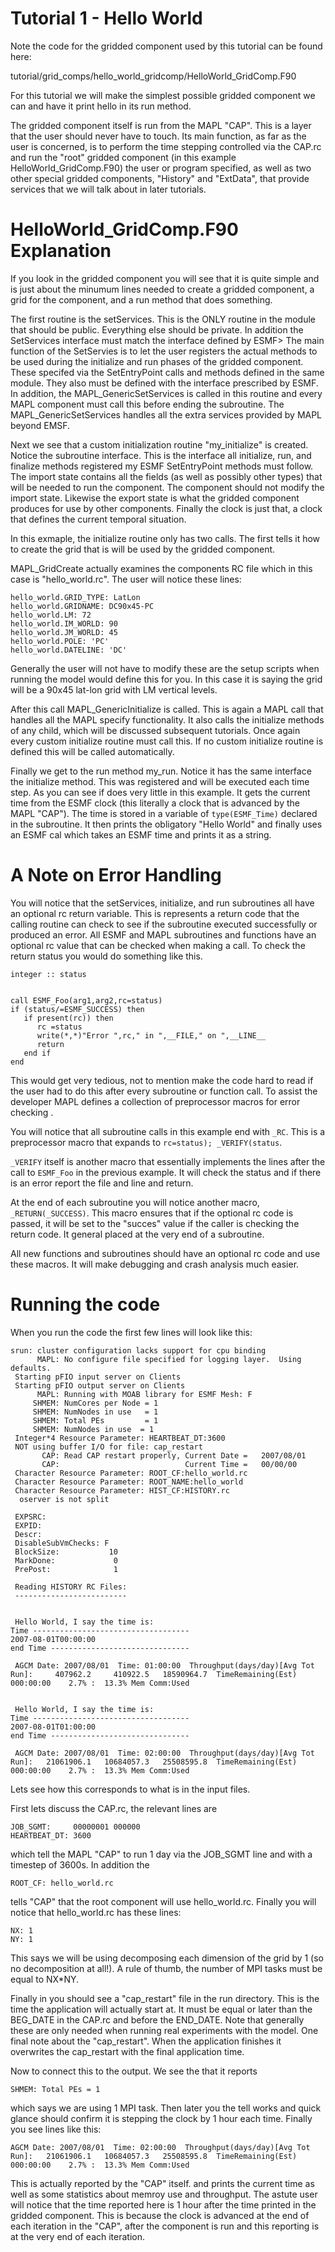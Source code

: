 # Tutorial 1 - Hello World
Note the code for the gridded component used by this tutorial can be found here:

tutorial/grid_comps/hello_world_gridcomp/HelloWorld_GridComp.F90

For this tutorial we will make the simplest possible gridded component we can and have it print hello in its run method.

The gridded component itself is run from the MAPL "CAP". This is a layer that the user should never have to touch. Its main function, as far as the user is concerned, is to perform the time stepping controlled via the CAP.rc and run the "root" gridded component (in this example HelloWorld_GridComp.F90) the user or program specified, as well as two other special gridded components, "History" and "ExtData", that provide services that we will talk about in later tutorials.

# HelloWorld_GridComp.F90 Explanation

If you look in the gridded component you will see that it is quite simple and is just about the minumum lines needed to create a gridded component, a grid for the component, and a run method that does something.

The first routine is the setServices. This is the ONLY routine in the module that should be public. Everything else should be private. In addition the SetServices interface must match the interface defined by ESMF>  The main function of the SetServies is to let the user registers the actual methods to be used during the initialize and run phases of the gridded component. These specifed via the SetEntryPoint calls and methods defined in the same module. They also must be defined with the interface prescribed by ESMF. In addition, the MAPL_GenericSetServices is called in this routine and every MAPL component must call this before ending the subroutine. The MAPL_GenericSetServices handles all the extra services provided by MAPL beyond EMSF.

Next we see that a custom initialization routine "my_initialize" is created. Notice the subroutine interface. This is the interface all initialize, run, and finalize methods registered my ESMF SetEntryPoint methods must follow. The import state contains all the fields (as well as possibly other types) that will be needed to run the component. The component should not modify the import state. Likewise the export state is what the gridded component produces for use by other components. Finally the clock is just that, a clock that defines the current temporal situation.

In this exmaple, the initialize routine only has two calls. The first tells it how to create the grid that is will be used by the gridded component.

MAPL_GridCreate actually examines the components RC file which in this case is "hello_world.rc". The user will notice these lines:
```
hello_world.GRID_TYPE: LatLon
hello_world.GRIDNAME: DC90x45-PC
hello_world.LM: 72
hello_world.IM_WORLD: 90
hello_world.JM_WORLD: 45
hello_world.POLE: 'PC'
hello_world.DATELINE: 'DC'
```
Generally the user will not have to modify these are the setup scripts when running the model would define this for you. In this case it is saying the grid will be a 90x45 lat-lon grid with LM vertical levels.

After this call MAPL_GenericInitialize is called. This is again a MAPL call that handles all the MAPL specify functionality. It also calls the initialize methods of any child, which will be discussed subsequent tutorials. Once again every custom initialize routine must call this. If no custom initialize routine is defined this will be called automatically.

Finally we get to the run method my_run. Notice it has the same interface the initialize method. This was registered and will be executed each time step. As you can see if does very little in this example. It gets the current time from the ESMF clock (this literally a clock that is advanced by the MAPL "CAP"). The time is stored in a variable of `type(ESMF_Time)` declared in the subroutine.  It then prints the obligatory "Hello World" and finally uses an ESMF cal which takes an ESMF time and prints it as a string.

# A Note on Error Handling
You will notice that the setServices, initialize, and run subroutines all have an optional rc return variable. This is represents a return code that the calling routine can check to see if the subroutine executed successfully or produced an error.  All ESMF and MAPL subroutines and functions have an optional rc value that can be checked when making a call. To check the return status you would do something like this. 
```
integer :: status


call ESMF_Foo(arg1,arg2,rc=status)
if (status/=ESMF_SUCCESS) then
   if present(rc)) then
      rc =status
      write(*,*)"Error ",rc," in ",__FILE," on ",__LINE__
      return
   end if
end
```

This would get very tedious, not to mention make the code hard to read if the user had to do this after every subroutine or function call. To assist the developer MAPL defines a collection of preprocessor macros for error checking .

You will notice that all subroutine calls in this example end with `_RC`. This is a preprocessor macro that expands to `rc=status); _VERIFY(status`. 

`_VERIFY` itself is another macro that essentially implements the lines after the call to `ESMF_Foo` in the previous example. It will check the status and if there is an error report the file and line and return.

At the end of each subroutine you will notice another macro, `_RETURN(_SUCCESS)`. This macro ensures that if the optional rc code is passed, it will be set to the "succes" value if the caller is checking the return code. It general placed at the very end of a subroutine.

All new functions and subroutines should have an optional rc code and use these macros. It will make debugging and crash analysis much easier.

# Running the code
When you run the code the first few lines will look like this:
```
srun: cluster configuration lacks support for cpu binding
      MAPL: No configure file specified for logging layer.  Using defaults.
 Starting pFIO input server on Clients
 Starting pFIO output server on Clients
      MAPL: Running with MOAB library for ESMF Mesh: F
     SHMEM: NumCores per Node = 1
     SHMEM: NumNodes in use   = 1
     SHMEM: Total PEs         = 1
     SHMEM: NumNodes in use  = 1
 Integer*4 Resource Parameter: HEARTBEAT_DT:3600
 NOT using buffer I/O for file: cap_restart
       CAP: Read CAP restart properly, Current Date =   2007/08/01
       CAP:                            Current Time =   00/00/00
 Character Resource Parameter: ROOT_CF:hello_world.rc
 Character Resource Parameter: ROOT_NAME:hello_world
 Character Resource Parameter: HIST_CF:HISTORY.rc
  oserver is not split

 EXPSRC:
 EXPID:
 Descr:
 DisableSubVmChecks: F
 BlockSize:           10
 MarkDone:             0
 PrePost:              1

 Reading HISTORY RC Files:
 -------------------------


 Hello World, I say the time is:
Time -----------------------------------
2007-08-01T00:00:00
end Time -------------------------------

 AGCM Date: 2007/08/01  Time: 01:00:00  Throughput(days/day)[Avg Tot Run]:     407962.2     410922.5   18590964.7  TimeRemaining(Est) 000:00:00    2.7% :  13.3% Mem Comm:Used


 Hello World, I say the time is:
Time -----------------------------------
2007-08-01T01:00:00
end Time -------------------------------

 AGCM Date: 2007/08/01  Time: 02:00:00  Throughput(days/day)[Avg Tot Run]:   21061906.1   10684057.3   25508595.8  TimeRemaining(Est) 000:00:00    2.7% :  13.3% Mem Comm:Used
 ```
 Lets see how this corresponds to what is in the input files. 

 First lets discuss the CAP.rc, the relevant lines are
 ```
 JOB_SGMT:     00000001 000000
HEARTBEAT_DT: 3600
```
which tell the MAPL "CAP" to run 1 day via the JOB_SGMT line and with a timestep of 3600s. In addition the 
```
ROOT_CF: hello_world.rc
```
tells "CAP" that the root component will use hello_world.rc.
Finally you will notice that hello_world.rc has these lines:
```
NX: 1
NY: 1
```
This says we will be using decomposing each dimension of the grid by 1 (so no decomposition at all!). A rule of thumb, the number of MPI tasks must be equal to NX*NY.

Finally in you should see a "cap_restart" file in the run directory. This is the time the application will actually start at. It must be equal or later than the BEG_DATE  in the CAP.rc and before the END_DATE. Note that generally these are only needed when running real experiments with the model. One final note about the "cap_restart". When the application finishes it overwrites the cap_restart with the final application time.

Now to connect this to the output. We see the that it reports
```
SHMEM: Total PEs = 1
```
which says we are using 1 MPI task.
Then later you the tell works and quick glance should confirm it is stepping the clock by 1 hour each time. Finally you see lines like this:
``` 
AGCM Date: 2007/08/01  Time: 02:00:00  Throughput(days/day)[Avg Tot Run]:   21061906.1   10684057.3   25508595.8  TimeRemaining(Est) 000:00:00    2.7% :  13.3% Mem Comm:Used 
```
This is actually reported by the "CAP" itself. and prints the current time as well as some statistics about memroy use and throughput. The astute user will notice that the time reported here is 1 hour after the time printed in the gridded component. This is because the clock is advanced at the end of each iteration in the "CAP", after the component is run and this reporting is at the very end of each iteration.
